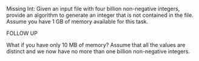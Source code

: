 Missing Int: Given an input file with four billion non-negative integers,
provide an algorithm to generate an integer that is not contained in the
file. Assume you have 1 GB of memory available for this task.

FOLLOW UP

What if you have only 10 MB of memory? Assume that all the values are
distinct and we now have no more than one billion non-negative integers.
